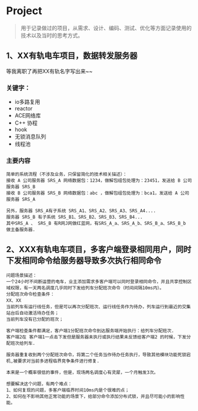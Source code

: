 # Project



> 用于记录做过的项目，从需求、设计、编码、测试、优化等方面记录使用的技术以及当时的思考方式。



## 1、XX有轨电车项目，数据转发服务器

等我离职了再把XX有轨名字写出来~~

### 关键字：

- io多路复用
- reactor
- ACE网络库
- C++ 协程
- hook
- 无锁消息队列
- 线程池

### 主要内容

```
简单的系统流程（不涉及业务，只保留简化的技术相关描述）：
接收 A 公司服务器 SRS_A 网络数据包：1234，做解包组包处理为：23451，发送给 B 公司服务器 SRS_B
接收 B 公司服务器 SRS_B 网络数据包：abc ，做解包组包处理为：bca1，发送给 A 公司服务器 SRS_A

另外，服务器 SRS_A有子系统 SRS_A1、SRS_A2、SRS_A3、SRS_A4....
服务器 SRS_B 有子系统 SRS_B1、SRS_B2、SRS_B3、SRS_B4...
其中SRS_A 、 SRS_B 有R网J网做红蓝网，有SRS_A_a、SRS_A_b、SRS_B_a、SRS_B_b 做主备服务器.
```





## 2、XXX有轨电车项目，多客户端登录相同用户，同时下发相同命令给服务器导致多次执行相同命令

```
问题场景描述：
一个24小时不间断运营的电车，业主添加需求多客户端可以同时登录相同命令，并且共享控制区域权限，有一天两名调度几乎同时下发给列车分配班次命令（时间间隔10ms内）。
分配班次命令检查条件：
XX、XX
当前列车有运行线任务，但是可以再次分配班次、运行线任务作为待办，列车运行到最近的交集站台后自动激活待办任务；
当前列车没有已分配的班次；

客户端检查条件都满足，客户端1分配班次命令到达服务端开始执行：给列车分配班次.
客户端2在 客户端1一点击下发但是服务器未执行或执行结果未反馈给客户端2 的时候，下发分配班次给列车.

服务器重复收到两个分配班次命令，将第二个任务当作待办任务执行，导致其他模块功能死锁宕机,被要求对当前多进程临界竞争条件进行修复.

本来是一个概率很低的事件，但是，现场两名调度心有灵犀，一个月触发3次。

想要解决这个问题，有两个难点：
1、如何复现的问题，多客户端临界时间10ms内是个很难的点；
2、如何在不影响其他正常功能的场景下，给部分命令添加分布式锁，并且尽可能小的影响性能。
```

